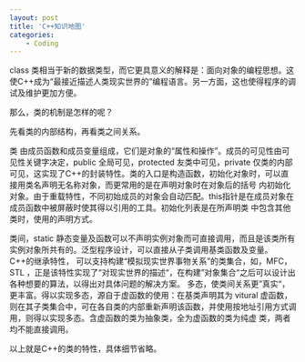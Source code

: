 ```yaml
---
layout: post
title: 'C++知识地图'
categories:
    - Coding
---
```


class 类相当于新的数据类型，而它更具意义的解释是：面向对象的编程思想。这使C++成为“最接近描述人类现实世界的”编程语言。另一方面，这也使得程序的调试及维护更加方便。

那么，类的机制是怎样的呢？

先看类的内部结构，再看类之间关系。

类 由成员函数和成员变量组成，它们是对象的“属性和操作”。成员的可见性由可见性关键字决定，public 全局可见，protected 友类中可见，private 仅类的内部可见，这实现了C++的封装特性。类的入口是构造函数，初始化对象时，可以直接用类名声明无名称对象，而更常用的是在声明对象时在对象后的括号 内初始化对象。由于重载特性，不同初始成员的对象会自动匹配。this指针是在成员对象在成员函数中被屏蔽时使其得以引用的工具。初始化列表是在所声明类 中包含其他类时，使用的声明方式。

类间，static 静态变量及函数可以不声明实例对象而可直接调用，而且是该类所有实例对象所共有的。泛型程序设计，可以直接从子类调用基类函数及变量。C++的继承特性， 可以支持构建“模拟现实世界事物关系”的类集合，如，MFC，STL ，正是该特性实现了“对现实世界的描述“，在构建”对象集合“之后可以设计出各种想要的算法，以得出对具体问题的解决方案。 多态，使类间关系更”真实“，更丰富。得以实现多态，源自于虚函数的使用：在基类声明其为 vitural 虚函数，则在其子类集合中，可在各自类的内部重新声明该函数，并使用按地址引用方式调用，则得以实现多态。含虚函数的类为抽象类，全为虚函数的类为纯虚 类，两者均不能直接调用。

以上就是C++的类的特性，具体细节省略。
